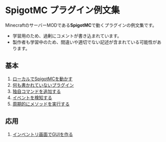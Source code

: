 # SpigotMC プラグイン例文集

MinecraftのサーバーMODである**SpigotMC**で動くプラグインの例文集です。


* 学習用のため、過剰にコメントが書き込まれています。
* 製作者も学習中のため、間違いや適切でない記述が含まれている可能性があります。


## 基本

1. [ローカルでSpigotMCを動かす](local-server)
2. [何も書かれていないプラグイン](blank-plugin)
3. [独自コマンドを追加する](create-slash-command)
4. [イベントを検知する](event-handling)
5. [周期的にメソッドを実行する](countdown)


## 応用

1. [インベントリ画面でGUIを作る](gui-inventory)
